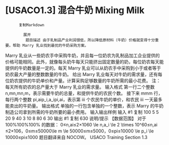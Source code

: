 # [USACO1.3] 混合牛奶 Mixing Milk


          复制Markdown
         
            展开
             题目描述 由于乳制品产业利润很低，所以降低原材料（牛奶）价格就变得十分重要。帮助 Marry 乳业找到最优的牛奶采购方案。
Marry 乳业从一些奶农手中采购牛奶，并且每一位奶农为乳制品加工企业提供的价格可能相同。此外，就像每头奶牛每天只能挤出固定数量的奶，每位奶农每天能提供的牛奶数量是一定的。每天 Marry 乳业可以从奶农手中采购到小于或者等于奶农最大产量的整数数量的牛奶。
给出 Marry 乳业每天对牛奶的需求量，还有每位奶农提供的牛奶单价和产量。计算采购足够数量的牛奶所需的最小花费。
注：每天所有奶农的总产量大于 Marry 乳业的需求量。
 输入格式 第一行二个整数 n,mn,mn,m，表示需要牛奶的总量，和提供牛奶的农民个数。
接下来 mmm 行，每行两个整数 pi,aip_i,a_ipi​,ai​，表示第 iii 个农民牛奶的单价，和农民 iii 一天最多能卖出的牛奶量。
 输出格式 单独的一行包含单独的一个整数，表示 Marry 的牛奶制造公司拿到所需的牛奶所要的最小费用。
  输入输出样例 输入 #1 
    复制
   100 5
5 20
9 40
3 10
8 80
6 30
 输出 #1 
    复制
   630
 说明/提示 【数据范围】
对于 100%100\%100% 的数据：
0≤n,ai≤2×1060 \le n,a_i \le 2 \times 10^60≤n,ai​≤2×106，0≤m≤50000\le m \le 50000≤m≤5000，0≤pi≤10000 \le p_i \le 10000≤pi​≤1000
题目翻译来自 NOCOW。
USACO Training Section 1.3
 